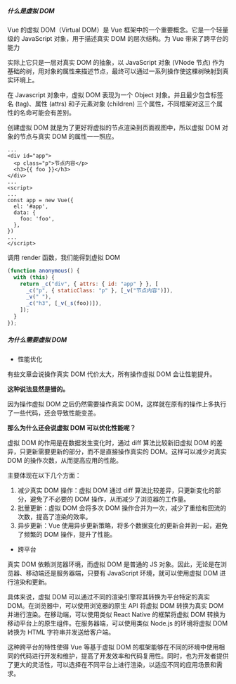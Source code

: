 ##### 什么是虚拟 DOM

Vue 的虚拟 DOM（Virtual DOM）是 Vue 框架中的一个重要概念。它是一个轻量级的 JavaScript 对象，用于描述真实 DOM 的层次结构。为 Vue 带来了跨平台的能力

实际上它只是一层对真实 DOM 的抽象，以 JavaScript 对象 (VNode 节点) 作为基础的树，用对象的属性来描述节点，最终可以通过一系列操作使这棵树映射到真实环境上。

在 Javascript 对象中，虚拟 DOM 表现为一个 Object 对象。并且最少包含标签名 (tag)、属性 (attrs) 和子元素对象 (children) 三个属性，不同框架对这三个属性的名命可能会有差别。

创建虚拟 DOM 就是为了更好将虚拟的节点渲染到页面视图中，所以虚拟 DOM 对象的节点与真实 DOM 的属性一一照应。

```vue
...
<div id="app">
  <p class="p">节点内容</p>
  <h3>{{ foo }}</h3>
</div>
...
<script>
...
const app = new Vue({
  el: '#app',
  data: {
    foo: 'foo',
  },
})
...
</script>
```

调用 render 函数，我们能得到虚拟 DOM

```js
(function anonymous() {
  with (this) {
    return _c("div", { attrs: { id: "app" } }, [
      _c("p", { staticClass: "p" }, [_v("节点内容")]),
      _v(" "),
      _c("h3", [_v(_s(foo))]),
    ]);
  }
});
```

##### 为什么需要虚拟 DOM

- 性能优化

有些文章会说操作真实 DOM 代价太大，所有操作虚拟 DOM 会让性能提升。

**这种说法显然是错的。**

因为操作虚拟 DOM 之后仍然需要操作真实 DOM，这样就在原有的操作上多执行了一些代码，还会导致性能变差。

**那么为什么还会说虚拟 DOM 可以优化性能呢？**

虚拟 DOM 的作用是在数据发生变化时，通过 diff 算法比较新旧虚拟 DOM 的差异，只更新需要更新的部分，而不是直接操作真实的 DOM。这样可以减少对真实 DOM 的操作次数，从而提高应用的性能。

主要体现在以下几个方面：

1. 减少真实 DOM 操作：虚拟 DOM 通过 diff 算法比较差异，只更新变化的部分，避免了不必要的 DOM 操作，从而减少了浏览器的工作量。
2. 批量更新：虚拟 DOM 会将多次 DOM 操作合并为一次，减少了重绘和回流的次数，提高了渲染的效率。
3. 异步更新：Vue 使用异步更新策略，将多个数据变化的更新合并到一起，避免了频繁的 DOM 操作，提升了性能。

- 跨平台

真实 DOM 依赖浏览器环境，而虚拟 DOM 是普通的 JS 对象。因此，无论是在浏览器、移动端还是服务器端，只要有 JavaScript 环境，就可以使用虚拟 DOM 进行渲染和更新。

具体来说，虚拟 DOM 可以通过不同的渲染引擎将其转换为平台特定的真实 DOM。在浏览器中，可以使用浏览器的原生 API 将虚拟 DOM 转换为真实 DOM 并进行渲染。在移动端，可以使用类似 React Native 的框架将虚拟 DOM 转换为移动平台上的原生组件。在服务器端，可以使用类似 Node.js 的环境将虚拟 DOM 转换为 HTML 字符串并发送给客户端。

这种跨平台的特性使得 Vue 等基于虚拟 DOM 的框架能够在不同的环境中使用相同的代码进行开发和维护，提高了开发效率和代码复用性。同时，也为开发者提供了更大的灵活性，可以选择在不同平台上进行渲染，以适应不同的应用场景和需求。
